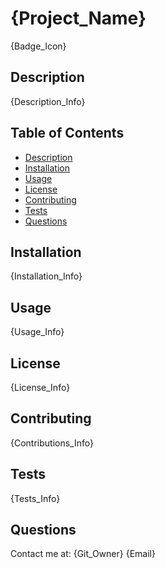 # {Project_Name}
{Badge_Icon}
## Description
{Description_Info}

## Table of Contents
- [Description](#description)
- [Installation](#installation)
- [Usage](#usage)
- [License](#license)
- [Contributing](#contributing)
- [Tests](#tests)
- [Questions](#questions)

## Installation
{Installation_Info}

## Usage
{Usage_Info}

## License
{License_Info}

## Contributing
{Contributions_Info}

## Tests
{Tests_Info}

## Questions
Contact me at:
{Git_Owner}
{Email}